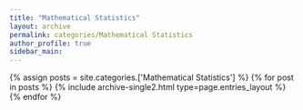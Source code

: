 ```yaml
---
title: "Mathematical Statistics"
layout: archive
permalink: categories/Mathematical Statistics
author_profile: true
sidebar_main: 
---
```



{% assign posts = site.categories.['Mathematical Statistics'] %}
{% for post in posts %} {% include archive-single2.html type=page.entries_layout %} {% endfor %}